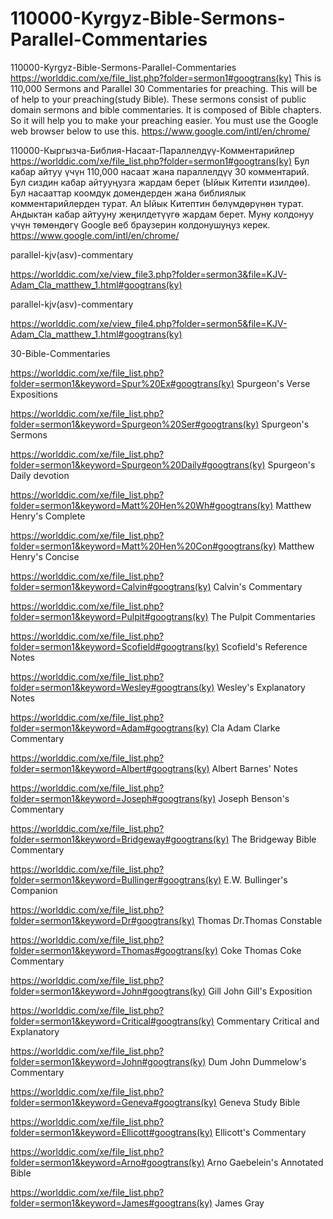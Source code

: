 # 110000-Kyrgyz-Bible-Sermons-Parallel-Commentaries
110000-Kyrgyz-Bible-Sermons-Parallel-Commentaries
https://worlddic.com/xe/file_list.php?folder=sermon1#googtrans(ky) 
This is 110,000 Sermons and Parallel 30 Commentaries for preaching. 
This will be of help to your preaching(study Bible). 
These sermons consist of public domain sermons and bible commentaries. 
It is composed of Bible chapters. 
So it will help you to make your preaching easier.
You must use the Google web browser below to use this.
https://www.google.com/intl/en/chrome/

110000-Кыргызча-Библия-Насаат-Параллелдүү-Комментарийлер
https://worlddic.com/xe/file_list.php?folder=sermon1#googtrans(ky)
Бул кабар айтуу үчүн 110,000 насаат жана параллелдүү 30 комментарий.
Бул сиздин кабар айтууңузга жардам берет (Ыйык Китепти изилдөө).
Бул насааттар коомдук домендерден жана библиялык комментарийлерден турат.
Ал Ыйык Китептин бөлүмдөрүнөн турат.
Андыктан кабар айтууну жеңилдетүүгө жардам берет.
Муну колдонуу үчүн төмөндөгү Google веб браузерин колдонушуңуз керек.
https://www.google.com/intl/en/chrome/


parallel-kjv(asv)-commentary

https://worlddic.com/xe/view_file3.php?folder=sermon3&file=KJV-Adam_Cla_matthew_1.html#googtrans(ky) 

parallel-kjv(asv)-commentary

https://worlddic.com/xe/view_file4.php?folder=sermon5&file=KJV-Adam_Cla_matthew_1.html#googtrans(ky)

30-Bible-Commentaries

 https://worlddic.com/xe/file_list.php?folder=sermon1&keyword=Spur%20Ex#googtrans(ky) Spurgeon's Verse Expositions 
 
 https://worlddic.com/xe/file_list.php?folder=sermon1&keyword=Spurgeon%20Ser#googtrans(ky) Spurgeon's Sermons 
 
 https://worlddic.com/xe/file_list.php?folder=sermon1&keyword=Spurgeon%20Daily#googtrans(ky) Spurgeon's Daily devotion 
 
 https://worlddic.com/xe/file_list.php?folder=sermon1&keyword=Matt%20Hen%20Wh#googtrans(ky) Matthew Henry's Complete 
 
 https://worlddic.com/xe/file_list.php?folder=sermon1&keyword=Matt%20Hen%20Con#googtrans(ky) Matthew Henry's Concise 


 https://worlddic.com/xe/file_list.php?folder=sermon1&keyword=Calvin#googtrans(ky) Calvin's Commentary  
 
 https://worlddic.com/xe/file_list.php?folder=sermon1&keyword=Pulpit#googtrans(ky) The Pulpit Commentaries 
 
 https://worlddic.com/xe/file_list.php?folder=sermon1&keyword=Scofield#googtrans(ky) Scofield's Reference Notes  
 
 https://worlddic.com/xe/file_list.php?folder=sermon1&keyword=Wesley#googtrans(ky) Wesley's Explanatory Notes 
 
 https://worlddic.com/xe/file_list.php?folder=sermon1&keyword=Adam#googtrans(ky) Cla Adam Clarke Commentary 
 

 https://worlddic.com/xe/file_list.php?folder=sermon1&keyword=Albert#googtrans(ky) Albert Barnes' Notes 
 
 https://worlddic.com/xe/file_list.php?folder=sermon1&keyword=Joseph#googtrans(ky) Joseph Benson's Commentary 
 
 https://worlddic.com/xe/file_list.php?folder=sermon1&keyword=Bridgeway#googtrans(ky) The Bridgeway Bible Commentary 
 
 https://worlddic.com/xe/file_list.php?folder=sermon1&keyword=Bullinger#googtrans(ky) E.W. Bullinger's Companion 
 
 https://worlddic.com/xe/file_list.php?folder=sermon1&keyword=Dr#googtrans(ky) Thomas Dr.Thomas Constable 
 
 
 https://worlddic.com/xe/file_list.php?folder=sermon1&keyword=Thomas#googtrans(ky) Coke Thomas Coke Commentary 
 
 https://worlddic.com/xe/file_list.php?folder=sermon1&keyword=John#googtrans(ky) Gill John Gill's Exposition 
 
 https://worlddic.com/xe/file_list.php?folder=sermon1&keyword=Critical#googtrans(ky) Commentary Critical and Explanatory 
 
 https://worlddic.com/xe/file_list.php?folder=sermon1&keyword=John#googtrans(ky) Dum John Dummelow's Commentary 
 
 https://worlddic.com/xe/file_list.php?folder=sermon1&keyword=Geneva#googtrans(ky) Geneva Study Bible 
 
 
 https://worlddic.com/xe/file_list.php?folder=sermon1&keyword=Ellicott#googtrans(ky) Ellicott's Commentary 
 
 https://worlddic.com/xe/file_list.php?folder=sermon1&keyword=Arno#googtrans(ky) Arno Gaebelein's Annotated Bible 
 
 https://worlddic.com/xe/file_list.php?folder=sermon1&keyword=James#googtrans(ky) James Gray 
 
 
